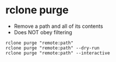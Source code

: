 # rclone purge

- Remove a path and all of its contents
- Does NOT obey filtering

```shell
rclone purge "remote:path"
rclone purge "remote:path" --dry-run
rclone purge "remote:path" --interactive
```
